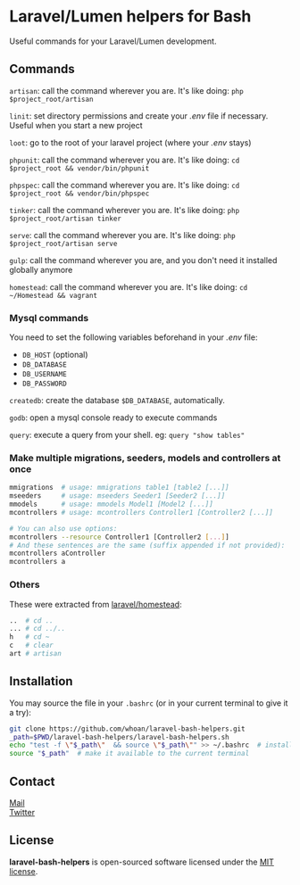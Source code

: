 Laravel/Lumen helpers for Bash
==============================

Useful commands for your Laravel/Lumen development.

## Commands

`artisan`: call the command wherever you are. It's like doing: `php $project_root/artisan`

`linit`: set directory permissions and create your *.env* file if necessary. Useful when you start a new project

`loot`: go to the root of your laravel project (where your *.env* stays)

`phpunit`: call the command wherever you are. It's like doing: `cd $project_root && vendor/bin/phpunit`

`phpspec`: call the command wherever you are. It's like doing: `cd $project_root && vendor/bin/phpspec`

`tinker`: call the command wherever you are. It's like doing: `php $project_root/artisan tinker`

`serve`: call the command wherever you are. It's like doing: `php $project_root/artisan serve`

`gulp`: call the command wherever you are, and you don't need it installed globally anymore

`homestead`: call the command wherever you are. It's like doing: `cd ~/Homestead && vagrant`

### Mysql commands

You need to set the following variables beforehand in your *.env* file:

- `DB_HOST` (optional)
- `DB_DATABASE`
- `DB_USERNAME`
- `DB_PASSWORD`

`createdb`: create the database `$DB_DATABASE`, automatically.

`godb`: open a mysql console ready to execute commands

`query`: execute a query from your shell. eg: `query "show tables"`

### Make multiple migrations, seeders, models and controllers at once

```bash
mmigrations  # usage: mmigrations table1 [table2 [...]]
mseeders     # usage: mseeders Seeder1 [Seeder2 [...]]
mmodels      # usage: mmodels Model1 [Model2 [...]]
mcontrollers # usage: mcontrollers Controller1 [Controller2 [...]]

# You can also use options:
mcontrollers --resource Controller1 [Controller2 [...]]
# And these sentences are the same (suffix appended if not provided):
mcontrollers aController
mcontrollers a
```

### Others

These were extracted from [laravel/homestead][laravel-homestead]:

```bash
..  # cd ..
... # cd ../..
h   # cd ~
c   # clear
art # artisan
```

## Installation

You may source the file in your `.bashrc` (or in your current terminal to give it a try):

```bash
git clone https://github.com/whoan/laravel-bash-helpers.git
_path=$PWD/laravel-bash-helpers/laravel-bash-helpers.sh
echo "test -f \"$_path\"  && source \"$_path\"" >> ~/.bashrc  # install it in your .bashrc
source "$_path"  # make it available to the current terminal
```

## Contact

[Mail][mail]  
[Twitter][twitter]

## License

**laravel-bash-helpers** is open-sourced software licensed under the [MIT license](http://opensource.org/licenses/MIT).

[mail]: mailto:juaneabadie@gmail.com
[twitter]: https://twitter.com/_whoan_
[laravel-homestead]: https://github.com/laravel/homestead

